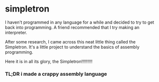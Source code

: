 # simpletron

I haven't programmed in any language for a while and decided to try to get back into programming.
A friend recommended that I try making an interpreter.

After some research, I came across this neat little thing called the Simpletron.
It's a little project to understand the basics of assembly programming.

Here it is in all its glory, the Simpletron!!!!!!!!!

### TL;DR i made a crappy assembly language

